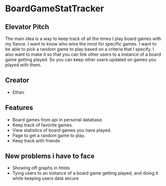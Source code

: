 # BoardGameStatTracker

## Elevator Pitch
The main idea is a way to keep track of all the times I play board games with my fiance. 
I want to know who wins the most for specific games.
I want to be able to pick a random game to play based on a criteria that I specify.
I also want to make it so that you can link other users to a instance of a board game getting played. 
So you can keep other users updated on games you played with them. 

## Creator
- Ethan

## Features
- Board games from api in personal database.
- Keep track of favorite games.
- View statistics of board games you have played.
- Page to get a random game to play.
- Keep track with friends

## New problems i have to face
- Showing off graphs in htmls
- Tying users to an instance of a board game getting played, and doing it while keeping users data secure
